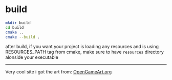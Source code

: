 # build

```sh
mkdir build
cd build
cmake ..
cmake --build .
```

after build, if you want your project is loading any resources and is using RESOURCES_PATH tag from cmake, make sure to have `resources` directory alonside your executable

---

Very cool site i got the art from: [OpenGameArt.org](https://opengameart.org/)

